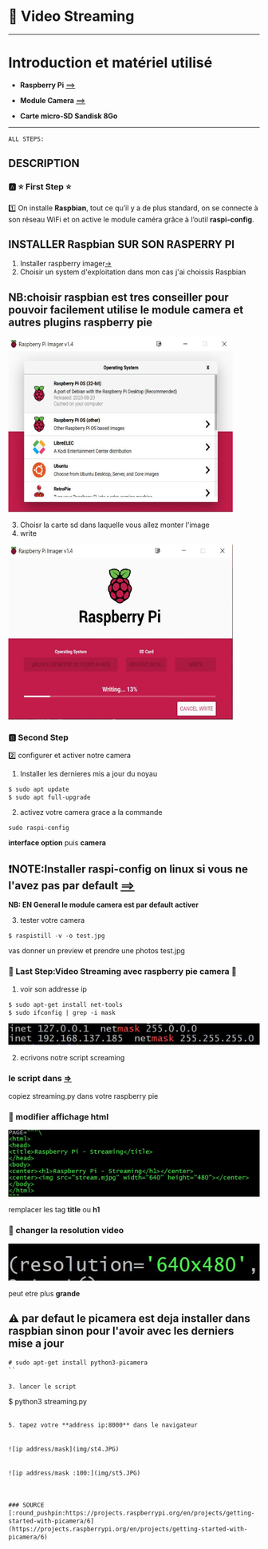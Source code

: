 #  :pushpin: Video Streaming

---
# Introduction et matériel utilisé
* **Raspberry Pi** [==>](https://www.amazon.fr/gp/product/B00Q8MM4PI/ref=as_li_tl?ie=UTF8&camp=1642&creative=6746&creativeASIN=B00Q8MM4PI&linkCode=as2&tag=magdiblog-21&linkId=ILNQLTZCCS5EITBS)

* **Module Camera** [==>](https://www.amazon.fr/gp/product/B00E1GGE40/ref=as_li_tl?ie=UTF8&camp=1642&creative=6746&creativeASIN=B00E1GGE40&linkCode=as2&tag=magdiblog-21&linkId=5AG5Y5WRP3IRFDAU)

* **Carte micro-SD Sandisk 8Go**

 
---
```{r setup, include=FALSE}
ALL STEPS:
```
DESCRIPTION
--------------------------------------------------
### :a: :star: First Step :star:
:one: On installe **Raspbian**, tout ce qu’il y a de plus standard, on se connecte à son réseau WiFi et on active le module caméra grâce à l’outil **raspi-config**.



 ## **INSTALLER Raspbian SUR SON RASPERRY PI**
 1. Installer raspberry imager[->](https://www.raspberrypi.org/software/)
 2. Choisir un system d'exploitation dans mon cas j'ai choissis Raspbian
 ## **NB:choisir raspbian est tres conseiller pour pouvoir facilement utilise le module camera et autres plugins raspberry pie**
 
 <img src="img/raspberry.JPG" height=350 width="450"></img>
 

 3. Choisr la carte sd dans laquelle vous allez monter l'image
 4. write
 
  <img src="img/raspberry Pi image.JPG" height=350 width="450"></img>
 
  
 ### :b: Second Step 
 :two: configurer et activer notre camera
 
 1. Installer les dernieres mis a jour du noyau
 
```{r}
$ sudo apt update
$ sudo apt full-upgrade
```
2. activez votre camera grace a la commande

```{r}
sudo raspi-config

```
**interface option** puis **camera**
## :exclamation:**NOTE:Installer raspi-config on linux si vous ne l'avez pas par default [==>](https://rootsaid.com/raspi-config-install-setup-in-any-raspberry-pi-linux-os/)**


**NB: EN General le module camera est par default activer** 

3. tester votre camera

```{r}
$ raspistill -v -o test.jpg

```
vas donner un preview et prendre une photos test.jpg

### :cinema: Last Step:Video Streaming avec raspberry pie camera :cinema:
1. voir son addresse ip

```
$ sudo apt-get install net-tools
$ sudo ifconfig | grep -i mask
```
![ip address/mask](img/st1.JPG)

2. ecrivons notre script screaming
### le script dans [=>](https://github.com/CollegeBoreal/INF1085-200-20A-01/tree/master/P.Projets/300117178/src)
copiez streaming.py dans votre raspberry pie

### :red_circle: modifier affichage html
![ip address/mask](img/st2.JPG)

remplacer les tag **title** ou **h1**

### :red_circle: changer la resolution video
![ip address/mask](img/st3.JPG)

peut etre plus **grande**

## :warning: par defaut le picamera est deja installer dans raspbian sinon pour l'avoir avec les derniers mise a jour

```
# sudo apt-get install python3-picamera
``

3. lancer le script

```
$ python3 streaming.py

```

5. tapez votre **address ip:8000** dans le navigateur


![ip address/mask](img/st4.JPG)


![ip address/mask :100:](img/st5.JPG)
 


### SOURCE
[:round_pushpin:https://projects.raspberrypi.org/en/projects/getting-started-with-picamera/6](https://projects.raspberrypi.org/en/projects/getting-started-with-picamera/6)





